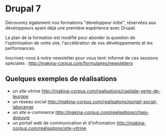 # Drupal 7
Découvrez également nos formations "développeur initié", réservées aux développeurs ayant déjà une première expérience avec Drupal.

Le plan de la formation est modifié pour aborder la question de l'optimisation de votre site, l'accélération de vos développements et les performances.

Inscrivez-vous à notre newsletter pour vous tenir informé de ces sessions spéciales : http://makina-corpus.com/formulaires/newsletters

## Quelques exemples de réalisations
- un site vitrine http://makina-corpus.com/realisations/capitale-verte-de-leurope
- un réseau social http://makina-corpus.com/realisations/portail-social-laborange
- un site e-commerce http://makina-corpus.com/realisations/chais-doeuvre
- un portail web de communication et d'infromation http://makina-corpus.com/realisations/site-vitrine
